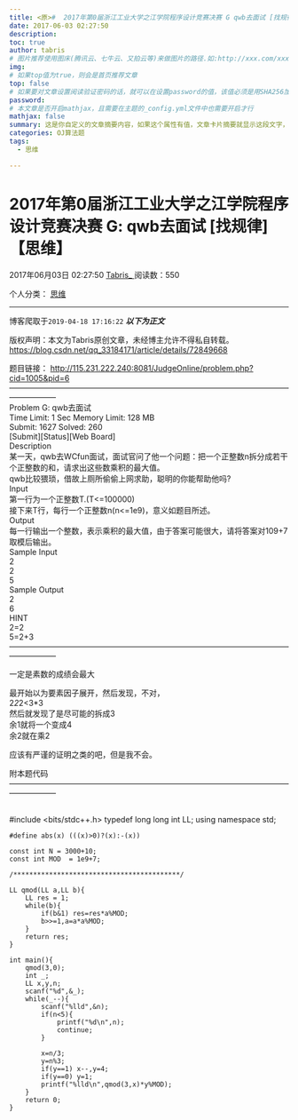 ```yaml
---
title: <原>#  2017年第0届浙江工业大学之江学院程序设计竞赛决赛 G qwb去面试 [找规律]【思维】
date: 2017-06-03 02:27:50
description:
toc: true
author: tabris
# 图片推荐使用图床(腾讯云、七牛云、又拍云等)来做图片的路径.如:http://xxx.com/xxx.jpg
img: 
# 如果top值为true，则会是首页推荐文章
top: false
# 如果要对文章设置阅读验证密码的话，就可以在设置password的值，该值必须是用SHA256加密后的密码，防止被他人识破
password: 
# 本文章是否开启mathjax，且需要在主题的_config.yml文件中也需要开启才行
mathjax: false
summary: 这是你自定义的文章摘要内容，如果这个属性有值，文章卡片摘要就显示这段文字，否则程序会自动截取文章的部分内容作为摘要
categories: OJ算法题
tags:
  - 思维

---
```





#  2017年第0届浙江工业大学之江学院程序设计竞赛决赛 G: qwb去面试 [找规律]【思维】

2017年06月03日 02:27:50  [ Tabris_ ](https://me.csdn.net/qq_33184171) 阅读数：550

个人分类：  [ 思维 ](https://blog.csdn.net/qq_33184171/article/category/6253262)

---
 博客爬取于`2019-04-18 17:16:22`
***以下为正文***

版权声明：本文为Tabris原创文章，未经博主允许不得私自转载。
https://blog.csdn.net/qq_33184171/article/details/72849668

题目链接： [ http://115.231.222.240:8081/JudgeOnline/problem.php?cid=1005&pid=6
](http://115.231.222.240:8081/JudgeOnline/problem.php?cid=1005&pid=6)  
——————————————————————————————————————————  
Problem G: qwb去面试  
Time Limit: 1 Sec Memory Limit: 128 MB  
Submit: 1627 Solved: 260  
[Submit][Status][Web Board]  
Description  
某一天，qwb去WCfun面试，面试官问了他一个问题：把一个正整数n拆分成若干个正整数的和，请求出这些数乘积的最大值。  
qwb比较猥琐，借故上厕所偷偷上网求助，聪明的你能帮助他吗?  
Input  
第一行为一个正整数T.(T<=100000)  
接下来T行，每行一个正整数n(n<=1e9)，意义如题目所述。  
Output  
每一行输出一个整数，表示乘积的最大值，由于答案可能很大，请将答案对109+7取模后输出。  
Sample Input  
2  
2  
5  
Sample Output  
2  
6  
HINT  
2=2  
5=2+3  
——————————————————————————————————————————

一定是素数的成绩会最大

最开始以为要素因子展开，然后发现，不对，  
2*2*2<3*3  
然后就发现了是尽可能的拆成3  
余1就将一个变成4  
余2就在乘2

应该有严谨的证明之类的吧，但是我不会。

附本题代码  
——————————————————————————————————————————


​    
    #include <bits/stdc++.h>
    typedef long long int LL;
    using namespace std;
    
    #define abs(x) (((x)>0)?(x):-(x))
    
    const int N = 3000+10;
    const int MOD  = 1e9+7;
    
    /******************************************/
    
    LL qmod(LL a,LL b){
        LL res = 1;
        while(b){
            if(b&1) res=res*a%MOD;
            b>>=1,a=a*a%MOD;
        }
        return res;
    }
    
    int main(){
        qmod(3,0);
        int _;
        LL x,y,n;
        scanf("%d",&_);
        while(_--){
            scanf("%lld",&n);
            if(n<5){
                printf("%d\n",n);
                continue;
            }
    
            x=n/3;
            y=n%3;
            if(y==1) x--,y=4;
            if(y==0) y=1;
            printf("%lld\n",qmod(3,x)*y%MOD);
        }
        return 0;
    }

